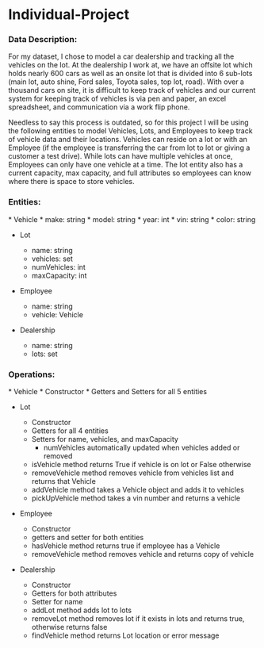 # Individual-Project

<h3>Data Description: </h3>

For my dataset, I chose to model a car dealership and tracking all the vehicles on the lot.
At the dealership I work at, we have an offsite lot which holds nearly 600 cars as well as an
onsite lot that is divided into 6 sub-lots (main lot, auto shine, Ford sales, Toyota sales, top lot,
road). With over a thousand cars on site, it is difficult to keep track of vehicles and our current
system for keeping track of vehicles is via pen and paper, an excel spreadsheet, and
communication via a work flip phone. 

Needless to say this process is outdated, so for this project I will be using the following
entities to model Vehicles, Lots, and Employees to keep track of vehicle data and their locations.
Vehicles can reside on a lot or with an Employee (if the employee is transferring the car from lot
to lot or giving a customer a test drive). While lots can have multiple vehicles at once,
Employees can only have one vehicle at a time. The lot entity also has a current capacity, max
capacity, and full attributes so employees can know where there is space to store vehicles. 

<h3>Entities: </h3>
* Vehicle
    * make: string
    * model: string
    * year: int
    * vin: string
    * color: string
    
* Lot
    * name: string
    * vehicles: set<Vehicle>
    * numVehicles: int
    * maxCapacity: int
    
* Employee
    * name: string
    * vehicle: Vehicle
    
* Dealership
    * name: string
    * lots: set<Lot>

<h3>Operations: </h3> 
* Vehicle
    * Constructor
    * Getters and Setters for all 5 entities
    
* Lot 
    * Constructor
    * Getters for all 4 entities
    * Setters for name, vehicles, and maxCapacity
        * numVehicles automatically updated when vehicles added or removed
    * isVehicle method returns True if vehicle is on lot or False otherwise
    * removeVehicle method removes vehicle from vehicles list and returns that Vehicle
    * addVehicle method takes a Vehicle object and adds it to vehicles
    * pickUpVehicle method takes a vin number and returns a vehicle 
    
* Employee
    * Constructor 
    * getters and setter for both entities
    * hasVehicle method returns true if employee has a Vehicle
    * removeVehicle method removes vehicle and returns copy of vehicle
    
* Dealership
    * Constructor
    * Getters for both attributes
    * Setter for name
    * addLot method adds lot to lots
    * removeLot method removes lot if it exists in lots and returns true, otherwise returns false
    * findVehicle method returns Lot location or error message 
